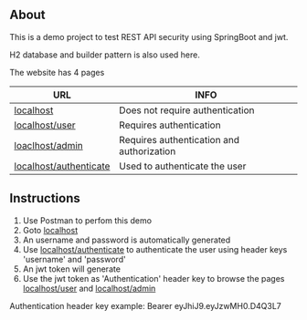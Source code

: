 ## About

This is a demo project to test REST API security using SpringBoot and jwt.

H2 database and builder pattern is also used here.

The website has 4 pages


| URL                                              | INFO |
|--------------------------------------------------| ------ |
| [localhost](localhost)                           | Does not require authentication |
| [localhost/user](localhost/user)                 | Requires authentication |
| [loaclhost/admin](localhost/admin)               | Requires authentication and authorization |
| [localhost/authenticate](localhost/authenticate) | Used to authenticate the user |

## Instructions
1. Use Postman to perfom this demo
2. Goto [localhost](localhost) 
3. An username and password is automatically generated
4. Use [localhost/authenticate](localhost/authenticate) to authenticate the user using header keys 'username' and 'password'
5. An jwt token will generate
6. Use the jwt token as 'Authentication' header key to browse the pages [localhost/user](localhost/user) and  [localhost/admin](localhost/admin) 

Authentication header key example: Bearer eyJhiJ9.eyJzwMH0.D4Q3L7